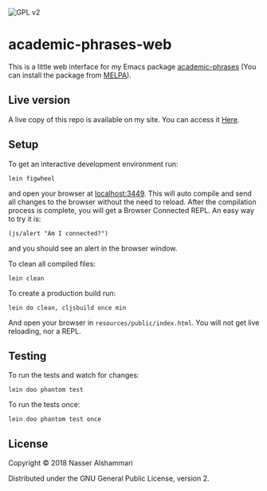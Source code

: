 ![GPL v2](https://img.shields.io/badge/License-GPL%20v2-blue.svg)

# academic-phrases-web

This is a little web interface for my Emacs package
[academic-phrases](https://github.com/nashamri/academic-phrases) (You can
install the package from [MELPA](https://melpa.org/#/academic-phrases)).


## Live version
A live copy of this repo is available on my site. You can access it
[Here](https://nasser.space/ap).


## Setup

To get an interactive development environment run:

    lein figwheel

and open your browser at [localhost:3449](http://localhost:3449/).
This will auto compile and send all changes to the browser without the
need to reload. After the compilation process is complete, you will
get a Browser Connected REPL. An easy way to try it is:

    (js/alert "Am I connected?")

and you should see an alert in the browser window.

To clean all compiled files:

    lein clean

To create a production build run:

    lein do clean, cljsbuild once min

And open your browser in `resources/public/index.html`. You will not
get live reloading, nor a REPL. 

## Testing

To run the tests and watch for changes:

    lein doo phantom test

To run the tests once:

    lein doo phantom test once

## License

Copyright © 2018 Nasser Alshammari

Distributed under the GNU General Public License, version 2.
